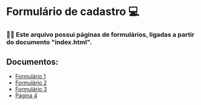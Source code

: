 # Formulário de cadastro 💻
<h3> 📄📎 Este arquivo possui páginas de formulários, ligadas a partir do documento "index.html".</h3>

## Documentos: 
- [Formulário 1](./Paginas/formulario.html)
- [Formulário 2](./Paginas/index.html)
- [Formulário 3](./Paginas/login.html)
- [Página 4](./Paginas/pag.html) 